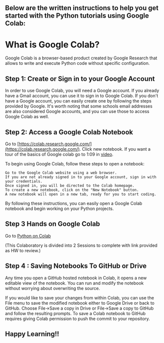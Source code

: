 ## Below are the written instructions to help you get started with the Python tutorials using Google Colab:

# What is Google Colab?

Google Colab is a browser-based product created by Google Research that allows to write and execute Python code without specific configuration.

## Step 1: Create or Sign in to your Google Account
In order to use Google Colab, you will need a Google account. If you already have a Gmail account, you can use it to sign in to Google Colab. If you don't have a Google account, you can easily create one by following the steps provided by Google. 
It's worth noting that some schools email addresses are also considered Google accounts, and you can use those to access Google Colab as well.

## Step 2: Access a Google Colab Notebook

Go to [https://colab.research.google.com/](https://colab.research.google.com/). Click new notebook. 
If you want a tour of the basics of Google colab go to 1:09 in [video](https://www.youtube.com/watch?v=iFroq4SuSPM&feature=youtu.be).

To begin using Google Colab, follow these steps to open a notebook:

    Go to the Google Colab website using a web browser.
    If you are not already signed in to your Google account, sign in with your credentials.
    Once signed in, you will be directed to the Colab homepage.
    To create a new notebook, click on the "New Notebook" button.
    A new notebook will open in a new tab, ready for you to start coding.

By following these instructions, you can easily open a Google Colab notebook and begin working on your Python projects.

## Step 3 Hands on Google Colab
Go to [Python on Colab](https://colab.research.google.com/?utm_source=scs-index)

(This Colaboratory is divided into 2 Sessions to complete with link provided as HW to review.)

## Step 4 : Saving Notebooks To GitHub or Drive

Any time you open a GitHub hosted notebook in Colab, it opens a new editable view of the notebook. 
You can run and modify the notebook without worrying about overwriting the source.

If you would like to save your changes from within Colab, you can use the File menu to save the modified notebook either to Google Drive or back to GitHub. 
Choose File→Save a copy in Drive or File→Save a copy to GitHub and follow the resulting prompts. 
To save a Colab notebook to GitHub requires giving Colab permission to push the commit to your repository.

## Happy Learning!!
